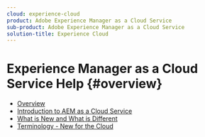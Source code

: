 ```yaml
---
cloud: experience-cloud
product: Adobe Experience Manager as a Cloud Service
sub-product: Adobe Experience Manager as a Cloud Service
solution-title: Experience Cloud
---
```


# Experience Manager as a Cloud Service Help {#overview}

+ [Overview](/help/overview/home.md)
+ [Introduction to AEM as a Cloud Service](introduction.md)
+ [What is New and What is Different](what-is-new-and-different.md)
+ [Terminology - New for the Cloud](terminology.md)
